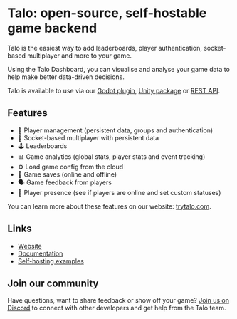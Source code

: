 # Talo: open-source, self-hostable game backend

Talo is the easiest way to add leaderboards, player authentication, socket-based multiplayer and more to your game.

Using the Talo Dashboard, you can visualise and analyse your game data to help make better data-driven decisions.

Talo is available to use via our [Godot plugin](https://github.com/TaloDev/godot), [Unity package](https://github.com/TaloDev/unity) or [REST API](https://docs.trytalo.com/docs/http/authentication).

## Features

- 👥 Player management (persistent data, groups and authentication)
- 💬 Socket-based multiplayer with persistent data
- 🕹️ Leaderboards
- 📊 Game analytics (global stats, player stats and event tracking)
- ⚙️ Load game config from the cloud
- 💾 Game saves (online and offline)
- 🗣️ Game feedback from players
- 🔔 Player presence (see if players are online and set custom statuses)

You can learn more about these features on our website: [trytalo.com](https://trytalo.com).

## Links

- [Website](https://trytalo.com)
- [Documentation](https://docs.trytalo.com)
- [Self-hosting examples](https://github.com/talodev/hosting)

## Join our community

Have questions, want to share feedback or show off your game? [Join us on Discord](https://trytalo.com/discord) to connect with other developers and get help from the Talo team.
